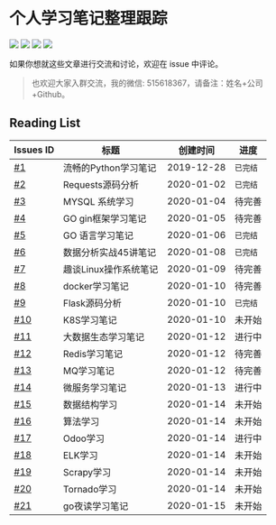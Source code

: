 # 个人学习笔记整理跟踪


[![](https://img.shields.io/github/issues/Syncma/Learning-note.svg)](https://github.com/Syncma/Learning-note/issues)  [![](https://img.shields.io/github/forks/Syncma/Learning-note.svg)](https://github.com/Syncma/Learning-note) [![](https://img.shields.io/github/stars/Syncma/Learning-note)](https://github.com/Syncma/Learning-note) ![](https://img.shields.io/badge/%E8%AF%84%E5%88%86-%E2%98%85%E2%98%85%E2%98%85%E2%98%85%E2%98%85-brightgreen.svg)


如果你想就这些文章进行交流和讨论，欢迎在 issue 中评论。
> 也欢迎大家入群交流，我的微信: 515618367，请备注：姓名+公司+Github。



## Reading List
| Issues ID                                                | 标题                  | 创建时间   | 进度     |
| -------------------------------------------------------- | --------------------- | ---------- | -------- |
| [#1](https://github.com/Syncma/learning-note/issues/1)   | 流畅的Python学习笔记  | 2019-12-28 | `已完结` |
| [#2](https://github.com/Syncma/learning-note/issues/2)   | Requests源码分析      | 2020-01-02 | `已完结` |
| [#3](https://github.com/Syncma/learning-note/issues/3)   | MYSQL 系统学习        | 2020-01-04 | 待完善   |
| [#4](https://github.com/Syncma/learning-note/issues/4)   | GO gin框架学习笔记    | 2020-01-05 | 待完善   |
| [#5](https://github.com/Syncma/learning-note/issues/5)   | GO 语言学习笔记       | 2020-01-06 | `已完结` |
| [#6](https://github.com/Syncma/learning-note/issues/6)   | 数据分析实战45讲笔记  | 2020-01-08 | `已完结` |
| [#7](https://github.com/Syncma/learning-note/issues/7)   | 趣谈Linux操作系统笔记 | 2020-01-09 | 待完善   |
| [#8](https://github.com/Syncma/learning-note/issues/8)   | docker学习笔记        | 2020-01-10 | 待完善   |
| [#9](https://github.com/Syncma/learning-note/issues/9)   | Flask源码分析         | 2020-01-10 | `已完结` |
| [#10](https://github.com/Syncma/learning-note/issues/10) | K8S学习笔记           | 2020-01-10 | 未开始   |
| [#11](https://github.com/Syncma/learning-note/issues/11) | 大数据生态学习笔记    | 2020-01-12 | 进行中   |
| [#12](https://github.com/Syncma/learning-note/issues/12) | Redis学习笔记         | 2020-01-12 | 待完善   |
| [#13](https://github.com/Syncma/learning-note/issues/13) | MQ学习笔记            | 2020-01-12 | 待完善   |
| [#14](https://github.com/Syncma/learning-note/issues/14) | 微服务学习笔记        | 2020-01-13 | 进行中   |
| [#15](https://github.com/Syncma/learning-note/issues/15) | 数据结构学习          | 2020-01-14 | 未开始   |
| [#16](https://github.com/Syncma/learning-note/issues/16) | 算法学习              | 2020-01-14 | 未开始   |
| [#17](https://github.com/Syncma/learning-note/issues/17) | Odoo学习              | 2020-01-14 | 进行中   |
| [#18](https://github.com/Syncma/learning-note/issues/18) | ELK学习               | 2020-01-14 | 未开始   |
| [#19](https://github.com/Syncma/learning-note/issues/19) | Scrapy学习            | 2020-01-14 | 未开始   |
| [#20](https://github.com/Syncma/learning-note/issues/20) | Tornado学习           | 2020-01-14 | 未开始   |
| [#21](https://github.com/Syncma/learning-note/issues/21) | go夜读学习笔记        | 2020-01-15 | 未开始   |